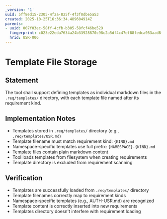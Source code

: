 ```yaml
---
_version: '1'
uuid: 5ff8ed15-2305-4f2a-825f-4f3f0dbe5a53
created: 2025-10-25T16:36:34.489604914Z
parents:
- uuid: 007f03ec-58ff-4cfb-b305-58fcf46be529
  fingerprint: c023e22eda7634a24b33928870c98c2a5df4c47ef88fedca053aad8fd8ca7d92
  hrid: USR-006
---
```

# Template File Storage

## Statement

The tool shall support defining templates as individual markdown files in the `.req/templates/` directory, with each template file named after its requirement kind.

## Implementation Notes

- Templates stored in `.req/templates/` directory (e.g., `.req/templates/USR.md`)
- Template filename must match requirement kind: `{KIND}.md`
- Namespace-specific templates use full prefix: `{NAMESPACE}-{KIND}.md`
- Template files contain plain markdown content
- Tool loads templates from filesystem when creating requirements
- Template directory is excluded from requirement scanning

## Verification

- Templates are successfully loaded from `.req/templates/` directory
- Template filenames correctly map to requirement kinds
- Namespace-specific templates (e.g., AUTH-USR.md) are recognized
- Template content is correctly inserted into new requirements
- Templates directory doesn't interfere with requirement loading
